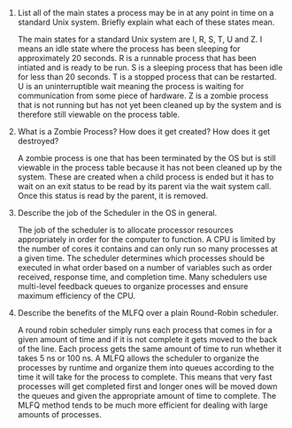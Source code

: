 1. List all of the main states a process may be in at any point in time on a
   standard Unix system. Briefly explain what each of these states mean.

   The main states for a standard Unix system are I, R, S, T, U and Z. I means an idle state where the process has been sleeping for approximately 20 seconds. R is a runnable process that has been intiated and is ready to be run. S is a sleeping process that has been idle for less than 20 seconds. T is a stopped process that can be restarted. U is an uninterruptible wait meaning the process is waiting for communication from some piece of hardware. Z is a zombie process that is not running but has not yet been cleaned up by the system and is therefore still viewable on the process table.

2. What is a Zombie Process? How does it get created? How does it get destroyed?

   A zombie process is one that has been terminated by the OS but is still viewable in the process table because it has not been cleaned up by the system. These are created when a child process is ended but it has to wait on an exit status to be read by its parent via the wait system call. Once this status is read by the parent, it is removed.

3. Describe the job of the Scheduler in the OS in general.

   The job of the scheduler is to allocate processor resources appropriately in order for the computer to function. A CPU is limited by the number of cores it contains and can only run so many processes at a given time. The scheduler determines which processes should be executed in what order based on a number of variables such as order received, response time, and completion time. Many schedulers use multi-level feedback queues to organize processes and ensure maximum efficiency of the CPU.

4. Describe the benefits of the MLFQ over a plain Round-Robin scheduler.

   A round robin scheduler simply runs each process that comes in for a given amount of time and if it is not complete it gets moved to the back of the line. Each process gets the same amount of time to run whether it takes 5 ns or 100 ns. A MLFQ allows the scheduler to organize the processes by runtime and organize them into queues according to the time it will take for the process to complete. This means that very fast processes will get completed first and longer ones will be moved down the queues and given the appropriate amount of time to complete. The MLFQ method tends to be much more efficient for dealing with large amounts of processes.